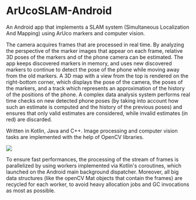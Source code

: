 # ArUcoSLAM-Android
An Android app that implements a SLAM system (Simultaneous Localization And Mapping) using ArUco markers and computer vision.

The camera acquires frames that are processed in real time. By analyzing the perspective of the marker images that appear on each frame, relative 3D poses of the markers and of the phone camera can be estimated. 
The app keeps discovered markers in memory, and uses new discovered markers to continue to detect the pose of the phone while moving away from the old markers. 
A 3D map with a view from the top is rendered on the right-bottom corner, which displays the pose of the camera, the poses of the markers, and a track which represents an approximation of the history of the positions of the phone.
A complex data analysis system performs real time checks on new detected phone poses (by taking into account how such an estimate is computed and the history of the previous poses) and ensures that only valid estimates are considered, while invalid estimates (in red) are discarded.


Written in Kotlin, Java and C++. Image processing and computer vision tasks are implemented with the help of OpenCV libraries.

![](arucoslam1.gif)

To ensure fast performances, the processing of the stream of frames is parallelized by using workers implemented via Kotlin's coroutines, which launched on the Android main background dispatcher.
Moreover, all big data structures (like the openCV Mat objects that contain the frames) are recycled for each worker, to avoid heavy allocation jobs and GC invocations as most as possible.
